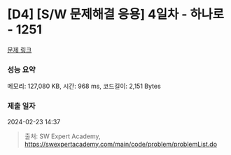 # [D4] [S/W 문제해결 응용] 4일차 - 하나로 - 1251 

[문제 링크](https://swexpertacademy.com/main/code/problem/problemDetail.do?contestProbId=AV15StKqAQkCFAYD) 

### 성능 요약

메모리: 127,080 KB, 시간: 968 ms, 코드길이: 2,151 Bytes

### 제출 일자

2024-02-23 14:37



> 출처: SW Expert Academy, https://swexpertacademy.com/main/code/problem/problemList.do